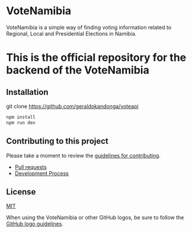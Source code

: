 # VoteNamibia

VoteNamibia is a simple way of finding voting information related to Regional, Local and Presidential Elections in Namibia.

# This is the official repository for the backend of the VoteNamibia

## Installation

git clone https://github.com/geraldokandonga/voteapi

```bash
npm install
npm run dev
```

## Contributing to this project

Please take a moment to review the [guidelines for contributing](CONTRIBUTING.md).

- [Pull requests](CONTRIBUTING.md#pull-requests)
- [Development Process](CONTRIBUTING.md#development)

## License

[MIT](https://github.com/geraldokandonga/voteapi/blob/main/LICENSE)

When using the VoteNamibia or other GitHub logos, be sure to follow the [GitHub logo guidelines](https://github.com/logos).
